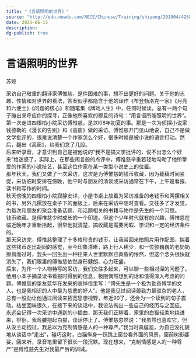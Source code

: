 ```yaml
---
title: "《言语照明的世界》"
source: "http://edu.newdu.com/NECE/Chinese/Training/shiyong/201904/426872.html"
date: 2025-06-15
description:
dg-publish: true
---
```

# 言语照明的世界  

苏娅

采访自己敬重的翻译家傅惟慈，是件困难的事，想不出更好的问题。关于他的志趣、性情和对世界的看法，答案似乎都隐含于他的译作《布登勃洛克一家》《月亮和六便士》《问题的核心》和随笔集《牌戏人生》中，任何时候读，总有一两个句子蹦出来呼应你的探寻，正像他所喜欢的穆旦的诗句：“用言语所能照明的世界”。  
第一次走进四根柏小院采访傅惟慈，是2008年初夏的事。那是一次为侦探小说家钱德勒的《漫长的告别》和《高窗》做的采访。傅惟慈开门见山地说，自己不是做文学批评的，很难说清楚一个作家怎么个好，很多时候是被小说的语言打动。然后，翻出《高窗》，给我们念了几段。  
后来听录音，才意识到自己是被他说的“我不是搞文学批评的，说不出怎么个好来”给迷惑了，实际上，在那些闲言般的点评中，傅惟慈举重若轻地勾勒了他所挚爱的作家的小说技艺，甚至这位作家在某一类型小说史上的位置。  
那年秋天，我们又做了一次采访，这次是为傅惟慈的钱币收藏，因为截稿时间紧促，采访临时安排在傍晚，他平时与朋友的清谈或采访通常在下午，上午是看报、读书和写作的时间。  
秋天傍晚的四根柏小院寂静安详，小屋书桌上放着为采访准备的老钱币和两摞相关的书，另外几摞放在桌子下的面板上，后来在采访中随时查看。交往多了才发觉，为每次和朋友的聚会准备话题、和话题相关的书籍与物件是先生的一个习惯。  
钱币收藏，是傅惟慈少时成长的一个印迹。但这个少年时代就有的兴趣，傅惟慈在临近晚年才重新拾起，很早他就清楚，搞收藏是需要闲暇、学识和一定的经济条件的。  
那天采访完，傅惟慈整理了十多枚珍贵的钱币，让我带回来拍照片用作配图，揣着这些钱币走出胡同的感觉，至今印象清晰，路上行人稀少，和一位颤巍巍的老奶奶擦肩而过时，我头一回生出一种往来人世里默默已黄昏的怅然，但这个念头很快就消失了，我们眼里的傅惟慈依然身形健朗、心力旺盛。  
后来，为作一个人物特写的采访，我们交往多起来，可以聊一些相对深的问题了。他用小本子摘录读书看报时得到的信息，极限偶然想到的话和值得深入考虑的问题。傅惟慈的挚友蓝华在发来的哀悼信里写：“傅先生是一个极为勤奋博学的文人，也是我相识的人中最为慈悲的好人”。他是我见过阅读最勤力最驳杂的老人，总有一股劲让他通过阅读来拓宽思想视野，年近90了，还会为一个读到的句子震动。枯坐回味很久，在接下来的谈话中，我设法掏出一些自己的经历与之回应。  
永远会记得一次采访中遇到的小插曲，那天我们正聊着，家里的白猫轻柔地绕进来，徘徊，我弯腰抱起白猫，谈话停止了。傅惟慈忽然说：“我虽然也喜欢它，但从没主动抱过，我总以为克制情感是人的一种尊严。”我当时真尴尬，为自己没礼貌地从谈话中“走出”，碰巧这时，白猫纵身一跃跳上窗台看外面的风景，窗前树影婆娑，回来听，录音笔里留下很长一段沉默。现在想来，“克制情感是人的一种尊严”是傅惟慈先生对我最严厉的训诫。  
